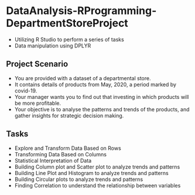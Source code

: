 # DataAnalysis-RProgramming-DepartmentStoreProject
* Utilizing R Studio to perform a series of tasks
* Data manipulation using DPLYR

## Project Scenario
* You are provided with a dataset of a departmental store.
* It contains details of products from May, 2020, a period marked by covid-19.
* Your manager wants you to find out that investing in which products will be more profitable.
* Your objective is to analyse the patterns and trends of the products, and gather insights for 
  strategic decision making.

## Tasks
* Explore and Transform Data Based on Rows
* Transforming Data Based on Columns
* Statistical Interpretation of Data
* Building Column plot and Scatter plot to analyze trends and patterns
* Building Line Plot and Histogram to analyze trends and patterns
* Building Circular plots to analyze trends and patterns
* Finding Correlation to understand the relationship between variables
